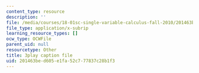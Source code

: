 ```yaml
---
content_type: resource
description: ''
file: /media/courses/18-01sc-single-variable-calculus-fall-2010/201463bed605e1fa52c777837c28b1f3_ER5B_YBFMJo.srt
file_type: application/x-subrip
learning_resource_types: []
ocw_type: OCWFile
parent_uid: null
resourcetype: Other
title: 3play caption file
uid: 201463be-d605-e1fa-52c7-77837c28b1f3
---
```

